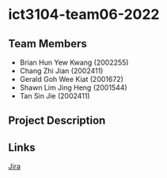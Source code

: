 # ict3104-team06-2022
## Team Members
- Brian Hun Yew Kwang (2002255)
- Chang Zhi Jian (2002411)
- Gerald Goh Wee Kiat (2001672)
- Shawn Lim Jing Heng (2001544)
- Tan Sin Jie (2002411)

## Project Description

## Links
[Jira]()